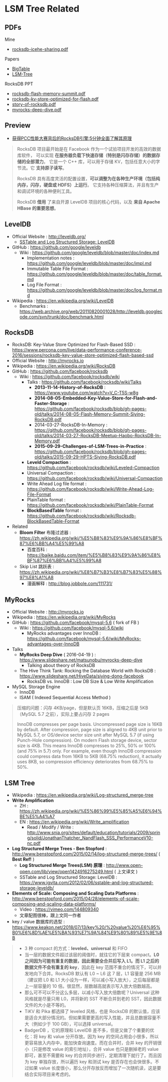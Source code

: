 # LSM Tree Related

## PDFs

Mine

- [rocksdb-icehe-sharing.pdf](https://github.com/IceHe/lib/blob/master/snips/lsm-tree/rocksdb-icehe-sharing.pdf)

Papers

- [BigTable](https://github.com/IceHe/lib/blob/master/snips/lsm-tree/bigtable-paper.pdf)
- [LSM-Tree](https://github.com/IceHe/lib/blob/master/snips/lsm-tree/lsm-tree-paper.pdf)

RocksDB PPT

- [rocksdb-flash-memory-summit.pdf](https://github.com/IceHe/lib/blob/master/snips/lsm-tree/rocksdb-flash-memory-summit.pdf)
- [rocksdb-kv-store-optimized-for-flash.pdf](https://github.com/IceHe/lib/blob/master/snips/lsm-tree/rocksdb-kv-store-optimized-for-flash.pdf)
- [story-of-rocksdb.pdf](https://github.com/IceHe/lib/blob/master/snips/lsm-tree/story-of-rocksdb.pdf)
- [myrocks-deep-dive.pdf](https://github.com/IceHe/lib/blob/master/snips/lsm-tree/myrocks-deep-dive.pdf)

## Preview

- [获得PCC性能大赛背后的RocksDB引擎:5分钟全面了解其原理](https://sdk.cn/news/6686)

> RocksDB 项目最开始是在 Facebook 作为一个试验项目开发的高效的数据库软件，
> 可以实现 **在服务器负载下快速存储（特别是闪存存储）的数据存储的全部潜力**。
> 它是一个 C++ 库，可以用于存储 KV，包括任意大小的字节流。它 **支持原子读写**。
>
> RocksDB 具有高度灵活的配置设置，**可以调整为在各种生产环境（包括纯内存，闪存，硬盘或 HDFS）上运行**。
> 它支持各种压缩算法，并且有生产和调试环境的各种便利工具。
>
> RocksDB **借用** 了来自开源 LevelDB 项目的核心代码，以及 **来自 Apache HBase 的重要思想**。

## LevelDB

- Official Website : http://leveldb.org/
    - [SSTable and Log Structured Storage: LevelDB](https://www.igvita.com/2012/02/06/sstable-and-log-structured-storage-leveldb/)
- GitHub : https://github.com/google/leveldb
    - Wiki : https://github.com/google/leveldb/blob/master/doc/index.md
        - Implementation notes : https://github.com/google/leveldb/blob/master/doc/impl.md
        - Immutable Table File Format : https://github.com/google/leveldb/blob/master/doc/table_format.md
        - Log File Format : https://github.com/google/leveldb/blob/master/doc/log_format.md
- Wikipedia : https://en.wikipedia.org/wiki/LevelDB
    - Benchmarks : https://web.archive.org/web/20110820001028/http://leveldb.googlecode.com/svn/trunk/doc/benchmark.html

## RocksDB

- RocksDB: Key-Value Store Optimized for Flash-Based SSD : https://www.percona.com/live/data-performance-conference-2016/sessions/rocksdb-key-value-store-optimized-flash-based-ssd
- Official Website : http://myrocks.io
- Wikipedia : https://en.wikipedia.org/wiki/RocksDB
- GitHub : https://github.com/facebook/rocksdb
    - Wiki : https://github.com/facebook/rocksdb/wiki
        - Talks : https://github.com/facebook/rocksdb/wiki/Talks
            - **2013-11-14-History-of-RocksDB** : https://www.youtube.com/watch?v=V_C-T5S-w8g
            - **2014-08-05-Embedded-Key-Value-Store-for-Flash-and-Faster-Storage** : https://github.com/facebook/rocksdb/blob/gh-pages-old/talks/2014-08-05-Flash-Memory-Summit-Siying-RocksDB.pdf
            - 2014-03-27-RocksDB-In-Memory : https://github.com/facebook/rocksdb/blob/gh-pages-old/talks/2014-03-27-RocksDB-Meetup-Haobo-RocksDB-In-Memory.pdf
            - **2015-09-29-Challenges-of-LSM-Trees-in-Practice** : https://github.com/facebook/rocksdb/blob/gh-pages-old/talks/2015-09-29-HPTS-Siying-RocksDB.pdf
        - **Leveld Compaction** : https://github.com/facebook/rocksdb/wiki/Leveled-Compaction
        - Universal Compaction : https://github.com/facebook/rocksdb/wiki/Universal-Compaction
        - Write Ahead Log file format : https://github.com/facebook/rocksdb/wiki/Write-Ahead-Log-File-Format
        - PlainTable format : https://github.com/facebook/rocksdb/wiki/PlainTable-Format
        - **BlockBasedTable** format : https://github.com/facebook/rocksdb/wiki/Rocksdb-BlockBasedTable-Format
- Related
    - **Bloom Filter** 布隆过滤器 : https://zh.wikipedia.org/wiki/%E5%B8%83%E9%9A%86%E8%BF%87%E6%BB%A4%E5%99%A8
        - 百度百科 : https://baike.baidu.com/item/%E5%B8%83%E9%9A%86%E8%BF%87%E6%BB%A4%E5%99%A8
    - Skip List 跳跃表 : https://zh.wikipedia.org/wiki/%E8%B7%B3%E8%B7%83%E5%88%97%E8%A1%A8
        - 漫画解释 : http://blog.jobbole.com/111731/

## MyRocks

- Official Website : http://myrocks.io
- Wikipedia : https://en.wikipedia.org/wiki/MyRocks
- GitHub : https://github.com/facebook/mysql-5.6 ( fork of FB )
    - Wiki : https://github.com/facebook/mysql-5.6/wiki
        - MyRocks advantages over InnoDB : https://github.com/facebook/mysql-5.6/wiki/MyRocks-advantages-over-InnoDB
- Talks
    - **MyRocks Deep Dive** ( 2016-04-19 ) : https://www.slideshare.net/matsunobu/myrocks-deep-dive
        - Talking about theory of RocksDB
    - The Hive Think Tank: Rocking the Database World with RocksDB : https://www.slideshare.net/HiveData/siying-dong-facebook
        - RocksDB vs. InnoDB : Low DB Size & Low Write Amplification
- MySQL Storage Engine
    - InnoDB
    - ISAM ( Indexed Sequential Access Method )

> 压缩的问题：闪存 4KB/page，但是默认页 16KB，压缩之后是 5KB（MySQL 5.7 之前），实际上要占闪存 2 pages
>
> InnoDB compresses per page basis. Uncompressed page size is 16KB by default. After compression, page size is aligned to 4KB unit prior to MySQL 5.7, or OS/device sector size unit after MySQL 5.7 (if using Punch-Hole compression). On modern Flash storage device, sector size is 4KB. This means InnoDB compresses to 25%, 50% or 100% (and 75% in 5.7) only. For example, even though InnoDB compression could compress data from 16KB to 5KB (68.75% reduction), it actually uses 8KB, so compression efficiency deteriorates from 68.75% to 50%.

## LSM Tree

- Wikipedia : https://en.wikipedia.org/wiki/Log-structured_merge-tree
- **Write Amplification**
    - ZH : https://zh.wikipedia.org/wiki/%E5%86%99%E5%85%A5%E6%94%BE%E5%A4%A7
    - EN : https://en.wikipedia.org/wiki/Write_amplification
        - Read / Modify / Write : http://www.snia.org/sites/default/education/tutorials/2009/spring/solid/JonathanThatcher_NandFlash_SSS_PerformanceV10-nc.pdf
- **Log Structured Merge Trees - Ben Stopford** : http://www.benstopford.com/2015/02/14/log-structured-merge-trees/ ( **Best Ref!** )
    - **Log Structured Merge Trees(LSM) 原理** : http://www.open-open.com/lib/view/open1424916275249.html ( 上文译文 )
    - SSTable and Log Structured Storage: LevelDB : https://www.igvita.com/2012/02/06/sstable-and-log-structured-storage-leveldb/
- **Elements of Scale: Composing and Scaling Data Platforms** :  http://www.benstopford.com/2015/04/28/elements-of-scale-composing-and-scaling-data-platforms/
    - Video : https://vimeo.com/144809340
    - 文章配图很棒，跟上文同一作者
- key / value 数据库的选型 : https://www.keakon.net/2018/07/13/key%20/%20value%20%E6%95%B0%E6%8D%AE%E5%BA%93%E7%9A%84%E9%80%89%E5%9E%8B

> - 3 种 compact 的方式：**leveled、universal** 和 FIFO
> - 当一层的数据文件超过该层的阈值时，就往它的下层来 compact。**L0 之间因为可能有重复的数据，因此需要全合并后写入 L1。而 L1 之后的数据文件不会有重复的 key**，因此在 key 范围不重合的情况下，可以并发地向下合并。RocksDB 默认有 L0 ~ L6 这 7 层，L1 容量是 256 MB（建议把 L0 和 L1 大小设为一样，可以减小写入放大），之后每层都是上一层容量的 10 倍。很显然，层数越高就表示写入放大倍数越高。
> - 那么可不可以不分这么多层，以减小写入放大倍数呢？Universal 这种风格就是尽量只用 L0，并将新的 SST 不断合并到老的 SST，因此数据文件的大小是不等的。
> - TiKV 和 Pika 都选择了 leveled 风格，也是 RocksDB 的默认值，应该是适合大部分情况的。但如果需要更高的写入性能，并且总数据容量不大（例如少于 100 GB），可以选择 universal。
> - BadgerDB ，它的原理和 LevelDB 差不多，但是又做了个重要的优化：将 key 和 value 分开存放。因为 key 的空间占用会小很多，所以更容易放入内存中，能加快查询速度。而在合并时，合并 key 的开销很小（只是修改 value 的索引地址），合并 value 也只是删掉老的 value 即可，甚至不需要和 key 的合并同步进行，定期清理下就行了。而且因为 key 单独存放，所以遍历 key 和测试 key 是否存在也会快很多。不过如果 value 长度很小，那么分开存放反而增加了一次随机读，这是要结合实际项目来考虑的。
